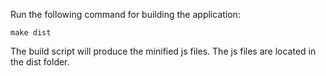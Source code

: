 Run the following command for building the application:

```
make dist
```

The build script will produce the minified js files. The js files are located in the dist folder.
